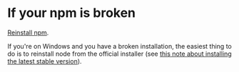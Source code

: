 <!--
title: 03 - If your npm is broken
featured: true
-->

# If your npm is broken

[Reinstall npm](https://docs.npmjs.com/getting-started/installing-node).

If you're on Windows and you have a broken installation, the easiest thing to do is to reinstall node from the official installer (see [this note about installing the latest stable version](https://docs.npmjs.com/troubleshooting/try-the-latest-stable-version-of-npm#upgrading-on-windows)).

